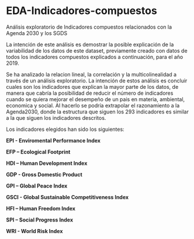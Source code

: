 # EDA-Indicadores-compuestos
Análisis exploratorio de Indicadores compuestos relacionados con la Agenda 2030 y los SGDS

La intención de este análisis es demostrar la posible explicación de la variabilidad de los datos de este dataset, previamente creado con datos de todos los indicadores compuestos explicados a continuación, para el año 2019. 

Se ha analizado la relacion lineal, la correlación y la multicolinealidad a través de un análisis exploratorio. La intención de estos análisis es concluir cuales son los indicadores que explican la mayor parte de los datos, de manera que cabría la posibilidad de reducir el número de indicadores cuando se quiera mejorar el desempeño de un pais en materia, ambiental, economica y social. Al hacerlo se podría extrapolar el razonamiento a la Agenda2030, donde la estructura que siguen los 293 indicadores es similar a la que siguen los indicadores descritos.

Los indicadores elegidos han sido los siguientes:

**EPI - Enviromental Performance Index**

**EFP – Ecological Footprint** 

**HDI – Human Development Index** 

**GDP - Gross Domestic Product**

**GPI – Global Peace Index**

**GSCI - Global Sustainable Competitiveness Index**

**HFI – Human Freedom Index**

**SPI – Social Progress Index**

**WRI - World Risk Index**
